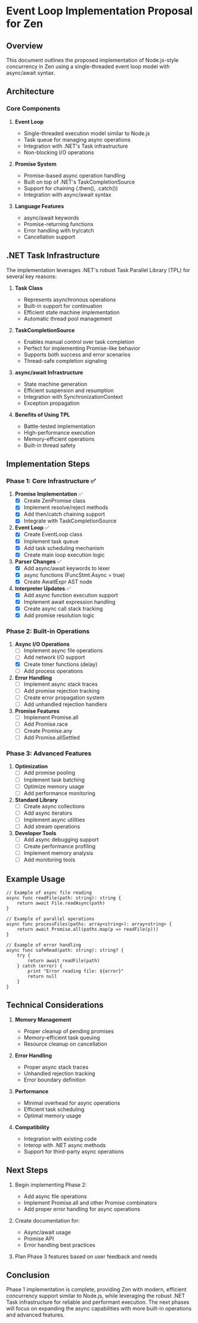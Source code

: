 # Event Loop Implementation Proposal for Zen

## Overview

This document outlines the proposed implementation of Node.js-style concurrency in Zen using a single-threaded event loop model with async/await syntax.

## Architecture

### Core Components

1. **Event Loop**
   - Single-threaded execution model similar to Node.js
   - Task queue for managing async operations
   - Integration with .NET's Task infrastructure
   - Non-blocking I/O operations

2. **Promise System**
   - Promise-based async operation handling
   - Built on top of .NET's TaskCompletionSource
   - Support for chaining (.then(), .catch())
   - Integration with async/await syntax

3. **Language Features**
   - async/await keywords
   - Promise-returning functions
   - Error handling with try/catch
   - Cancellation support

## .NET Task Infrastructure

The implementation leverages .NET's robust Task Parallel Library (TPL) for several key reasons:

1. **Task<T> Class**
   - Represents asynchronous operations
   - Built-in support for continuation
   - Efficient state machine implementation
   - Automatic thread pool management

2. **TaskCompletionSource**
   - Enables manual control over task completion
   - Perfect for implementing Promise-like behavior
   - Supports both success and error scenarios
   - Thread-safe completion signaling

3. **async/await Infrastructure**
   - State machine generation
   - Efficient suspension and resumption
   - Integration with SynchronizationContext
   - Exception propagation

4. **Benefits of Using TPL**
   - Battle-tested implementation
   - High-performance execution
   - Memory-efficient operations
   - Built-in thread safety

## Implementation Steps

### Phase 1: Core Infrastructure ✅

1. **Promise Implementation** ✅
   - [x] Create ZenPromise class
   - [x] Implement resolve/reject methods
   - [x] Add then/catch chaining support
   - [x] Integrate with TaskCompletionSource

2. **Event Loop** ✅
   - [x] Create EventLoop class
   - [x] Implement task queue
   - [x] Add task scheduling mechanism
   - [x] Create main loop execution logic

3. **Parser Changes** ✅
   - [x] Add async/await keywords to lexer
   - [x] async functions (FuncStmt.Async = true)
   - [x] Create AwaitExpr AST node

4. **Interpreter Updates** ✅
   - [x] Add async function execution support
   - [x] Implement await expression handling
   - [x] Create async call stack tracking
   - [x] Add promise resolution logic

### Phase 2: Built-in Operations

1. **Async I/O Operations**
   - [ ] Implement async file operations
   - [ ] Add network I/O support
   - [x] Create timer functions (delay)
   - [ ] Add process operations

2. **Error Handling**
   - [ ] Implement async stack traces
   - [ ] Add promise rejection tracking
   - [ ] Create error propagation system
   - [ ] Add unhandled rejection handlers

3. **Promise Features**
   - [ ] Implement Promise.all
   - [ ] Add Promise.race
   - [ ] Create Promise.any
   - [ ] Add Promise.allSettled

### Phase 3: Advanced Features

1. **Optimization**
   - [ ] Add promise pooling
   - [ ] Implement task batching
   - [ ] Optimize memory usage
   - [ ] Add performance monitoring

2. **Standard Library**
   - [ ] Create async collections
   - [ ] Add async iterators
   - [ ] Implement async utilities
   - [ ] Add stream operations

3. **Developer Tools**
   - [ ] Add async debugging support
   - [ ] Create performance profiling
   - [ ] Implement memory analysis
   - [ ] Add monitoring tools

## Example Usage

```zen
// Example of async file reading
async func readFile(path: string): string {
    return await File.readAsync(path)
}

// Example of parallel operations
async func processFiles(paths: array<string>): array<string> {
    return await Promise.all(paths.map(p => readFile(p)))
}

// Example of error handling
async func safeRead(path: string): string? {
    try {
        return await readFile(path)
    } catch (error) {
        print "Error reading file: ${error}"
        return null
    }
}
```

## Technical Considerations

1. **Memory Management**
   - Proper cleanup of pending promises
   - Memory-efficient task queuing
   - Resource cleanup on cancellation

2. **Error Handling**
   - Proper async stack traces
   - Unhandled rejection tracking
   - Error boundary definition

3. **Performance**
   - Minimal overhead for async operations
   - Efficient task scheduling
   - Optimal memory usage

4. **Compatibility**
   - Integration with existing code
   - Interop with .NET async methods
   - Support for third-party async operations

## Next Steps

1. Begin implementing Phase 2:
   - Add async file operations
   - Implement Promise.all and other Promise combinators
   - Add proper error handling for async operations

2. Create documentation for:
   - Async/await usage
   - Promise API
   - Error handling best practices

3. Plan Phase 3 features based on user feedback and needs

## Conclusion

Phase 1 implementation is complete, providing Zen with modern, efficient concurrency support similar to Node.js, while leveraging the robust .NET Task infrastructure for reliable and performant execution. The next phases will focus on expanding the async capabilities with more built-in operations and advanced features.
